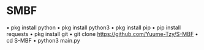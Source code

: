 # SMBF
• pkg install python • pkg install python3 • pkg install pip • pip install requests • pkg install git • git clone https://github.com/Yuume-Tzy/S-MBF • cd S-MBF • python3 main.py

